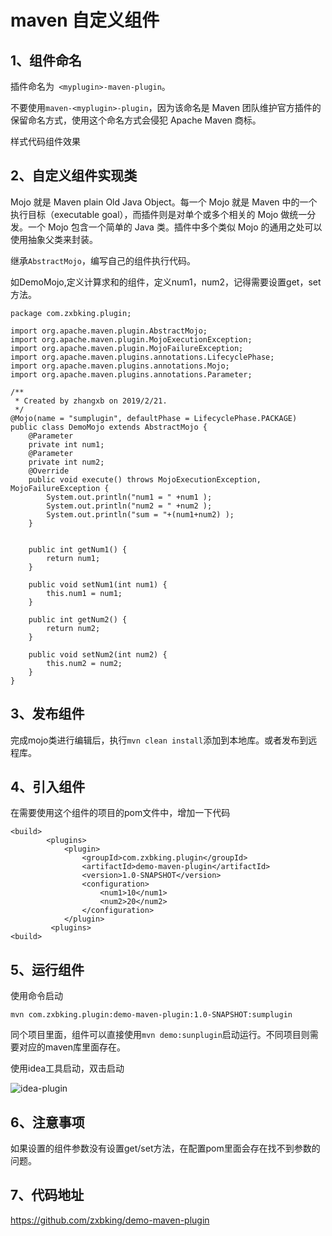 # maven 自定义组件

## 1、组件命名

插件命名为` <myplugin>-maven-plugin`。

不要使用`maven-<myplugin>-plugin`，因为该命名是 Maven 团队维护官方插件的保留命名方式，使用这个命名方式会侵犯 Apache Maven 商标。

样式代码组件效果


## 2、自定义组件实现类

Mojo 就是 Maven plain Old Java Object。每一个 Mojo 就是 Maven 中的一个执行目标（executable goal），而插件则是对单个或多个相关的 Mojo 做统一分发。一个 Mojo 包含一个简单的 Java 类。插件中多个类似 Mojo 的通用之处可以使用抽象父类来封装。

继承`AbstractMojo`，编写自己的组件执行代码。

如DemoMojo,定义计算求和的组件，定义num1，num2，记得需要设置get，set方法。
```
package com.zxbking.plugin;

import org.apache.maven.plugin.AbstractMojo;
import org.apache.maven.plugin.MojoExecutionException;
import org.apache.maven.plugin.MojoFailureException;
import org.apache.maven.plugins.annotations.LifecyclePhase;
import org.apache.maven.plugins.annotations.Mojo;
import org.apache.maven.plugins.annotations.Parameter;

/**
 * Created by zhangxb on 2019/2/21.
 */
@Mojo(name = "sumplugin", defaultPhase = LifecyclePhase.PACKAGE)
public class DemoMojo extends AbstractMojo {
    @Parameter
    private int num1;
    @Parameter
    private int num2;
    @Override
    public void execute() throws MojoExecutionException, MojoFailureException {
        System.out.println("num1 = " +num1 );
        System.out.println("num2 = " +num2 );
        System.out.println("sum = "+(num1+num2) );
    }


    public int getNum1() {
        return num1;
    }

    public void setNum1(int num1) {
        this.num1 = num1;
    }

    public int getNum2() {
        return num2;
    }

    public void setNum2(int num2) {
        this.num2 = num2;
    }
}

```

## 3、发布组件

完成mojo类进行编辑后，执行`mvn clean install`添加到本地库。或者发布到远程库。

## 4、引入组件

在需要使用这个组件的项目的pom文件中，增加一下代码

```
<build>
        <plugins>
            <plugin>
                <groupId>com.zxbking.plugin</groupId>
                <artifactId>demo-maven-plugin</artifactId>
                <version>1.0-SNAPSHOT</version>
                <configuration>
                    <num1>10</num1>
                    <num2>20</num2>
                </configuration>
            </plugin>
         <plugins>
<build>
```

## 5、运行组件

使用命令启动
```
mvn com.zxbking.plugin:demo-maven-plugin:1.0-SNAPSHOT:sumplugin
```
同个项目里面，组件可以直接使用`mvn demo:sunplugin`启动运行。不同项目则需要对应的maven库里面存在。



使用idea工具启动，双击启动

![idea-plugin](https://github.com/zxbking/demo-maven-plugin/tree/master/doc/idea-plugin.png)


## 6、注意事项

如果设置的组件参数没有设置get/set方法，在配置pom里面会存在找不到参数的问题。

## 7、代码地址

https://github.com/zxbking/demo-maven-plugin